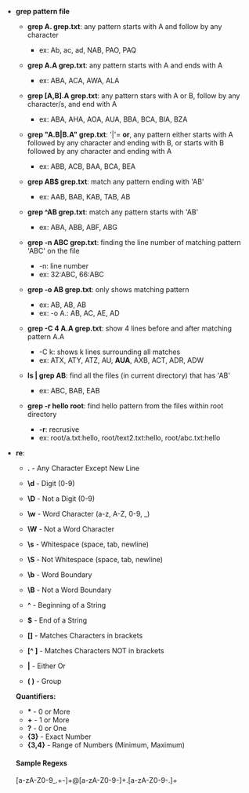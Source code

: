* **grep pattern file**
	* **grep A. grep.txt**: any pattern starts with A and follow by any character
		* ex: Ab, ac, ad, NAB, PAO, PAQ 
	* **grep A.A grep.txt**: any pattern starts with A and ends with A
		* ex: ABA, ACA, AWA, ALA 
	* **grep [A,B].A grep.txt**: any pattern stars with A or B, follow by any character/s, and end with A 
		* ex: ABA, AHA, AOA, AUA, BBA, BCA, BIA, BZA 
	* **grep "A.B\|B.A" grep.txt**: '\|'= **or**, any pattern either starts with A followed by any character and ending with B, or starts with B followed by any character and ending with A
		* ex: ABB, ACB, BAA, BCA, BEA
	* **grep AB$ grep.txt**: match any pattern ending with 'AB'
		* ex: AAB, BAB, KAB, TAB, AB
	* **grep ^AB grep.txt**: match any pattern starts with 'AB'
		* ex: ABA, ABB, ABF, ABG
	* **grep -n ABC grep.txt**: finding the line number of matching pattern 'ABC' on the file
		* -n: line number
		* ex: 32:ABC, 66:ABC
	* **grep -o AB grep.txt**: only shows matching pattern
		* ex: AB, AB, AB
		* ex: -o A.: AB, AC, AE, AD
	* **grep -C 4 A.A grep.txt**: show 4 lines before and after matching pattern A.A
		* -C k: shows k lines surrounding all matches 
		* ex: ATX, ATY, ATZ, AU, **AUA**, AXB, ACT, ADR, ADW

	* **ls | grep AB**: find all the files (in current directory) that has 'AB'
		* ex: ABC, BAB, EAB 
 	* **grep -r hello root**: find hello pattern from the files within root directory
 		* **-r**: recrusive
 		* ex: root/a.txt:hello, root/text2.txt:hello, root/abc.txt:hello

* **re**:
	* **.** 	  - Any Character Except New Line
	* **\d**      - Digit (0-9)
	* **\D**      - Not a Digit (0-9)
	* **\w**      - Word Character (a-z, A-Z, 0-9, _)
	* **\W**      - Not a Word Character
	* **\s**      - Whitespace (space, tab, newline)
	* **\S**      - Not Whitespace (space, tab, newline)

	* **\b**      - Word Boundary
	* **\B**      - Not a Word Boundary
	* **^**       - Beginning of a String
	* **$**       - End of a String

	* **[]**      - Matches Characters in brackets
	* **[^ ]**    - Matches Characters NOT in brackets
	* **|**       - Either Or
	* **( )**     - Group

	**Quantifiers:**
	* __*__	      - 0 or More
	* **+**       - 1 or More
	* **?**       - 0 or One
	* **{3}**     - Exact Number
	* **{3,4}**   - Range of Numbers (Minimum, Maximum)


	#### Sample Regexs ####

	[a-zA-Z0-9_.+-]+@[a-zA-Z0-9-]+\.[a-zA-Z0-9-.]+